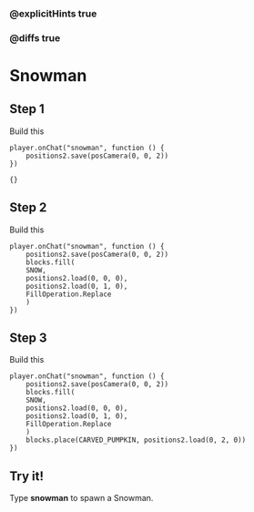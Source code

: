 ### @explicitHints true

### @diffs true

# Snowman

## Step 1

Build this

```blocks
player.onChat("snowman", function () {
    positions2.save(posCamera(0, 0, 2))
})
```

```template
{}
```

## Step 2

Build this

```blocks
player.onChat("snowman", function () {
    positions2.save(posCamera(0, 0, 2))
    blocks.fill(
    SNOW,
    positions2.load(0, 0, 0),
    positions2.load(0, 1, 0),
    FillOperation.Replace
    )
})
```

## Step 3

Build this

```blocks
player.onChat("snowman", function () {
    positions2.save(posCamera(0, 0, 2))
    blocks.fill(
    SNOW,
    positions2.load(0, 0, 0),
    positions2.load(0, 1, 0),
    FillOperation.Replace
    )
    blocks.place(CARVED_PUMPKIN, positions2.load(0, 2, 0))
})
```

## Try it!

Type **snowman** to spawn a Snowman.